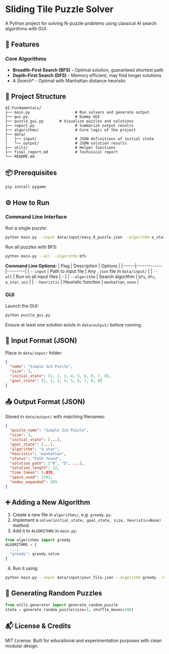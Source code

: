 # Sliding Tile Puzzle Solver

A Python project for solving N-puzzle problems using classical AI search algorithms with GUI.

## 🚀 Features

### Core Algorithms
- **Breadth-First Search (BFS)** - Optimal solution, guaranteed shortest path
- **Depth-First Search (DFS)** - Memory efficient, may find longer solutions  
- **A* Search** - Optimal with Manhattan distance heuristic

## 📁 Project Structure

```
AI-Fundamentals/
├── main.py                    # Run solvers and generate output
├── gui.py                     # Dummy GUI
├── puzzle_gui.py       # Visualize puzzles and solutions
├── report.py                  # Summarize output results
├── algorithms/                # Core logic of the project
├── data/
│   ├── input/                 # JSON definitions of initial state
│   └── output/                # JSON solution results
├── utils/                     # Helper functions
├── final_report.md            # Techinical report
└── README.md
```

## 📦 Prerequisites

```bash
pip install pygame
```

## ⚙️ How to Run

### Command Line Interface

Run a single puzzle:
```bash
python main.py --input data/input/easy_8_puzzle.json --algorithm a_star --heuristic manhattan
```

Run all puzzles with BFS:
```bash
python main.py --all --algorithm bfs
```

**Command Line Options:**
| Flag | Description | Options |
|------|-------------|---------|
| `--input` | Path to input file | Any `.json` file in `data/input/` |
| `--all` | Run on all input files | - |
| `--algorithm` | Search algorithm | `bfs`, `dfs`, `a_star`, `ucs` |
| `--heuristic` | Heuristic function | `manhattan`, `none` |

### GUI

Launch the GUI:
```bash
python puzzle_gui.py
```

Ensure at least one solution exists in `data/output/` before running.



## 🧮 Input Format (JSON)

Place in `data/input/` folder:
```json
{
  "name": "Simple 3x3 Puzzle",
  "size": 3,
  "initial_state": [1, 2, 3, 4, 5, 6, 0, 7, 8],
  "goal_state": [1, 2, 3, 4, 5, 6, 7, 8, 0]
}
```



## 📤 Output Format (JSON)

Stored in `data/output/` with matching filenames:
```json
{
  "puzzle_name": "Simple 3x3 Puzzle",
  "size": 3,
  "initial_state": [...],
  "goal_state": [...],
  "algorithm": "a_star",
  "heuristic": "manhattan",
  "status": "Path found",
  "solution_path": ["R", "D", ...],
  "solution_length": 12,
  "time_taken": 0.035,
  "space_used": 1341,
  "nodes_expanded": 589
}
```



## ➕ Adding a New Algorithm

1. Create a new file in `algorithms/`, e.g. `greedy.py`.
2. Implement a `solve(initial_state, goal_state, size, heuristic=None)` method.
3. Add it to `ALGORITHMS` in `main.py`:
```python
from algorithms import greedy
ALGORITHMS = {
  ...,
  "greedy": greedy.solve
}
```
4. Run it using:
```bash
python main.py --input data/input/your_file.json --algorithm greedy --heuristic manhattan
```



## 🧪 Generating Random Puzzles

```python
from utils.generator import generate_random_puzzle
state = generate_random_puzzle(size=3, shuffle_moves=100)
```



## 📬 License & Credits

MIT License. Built for educational and experimentation purposes with clean modular design.
